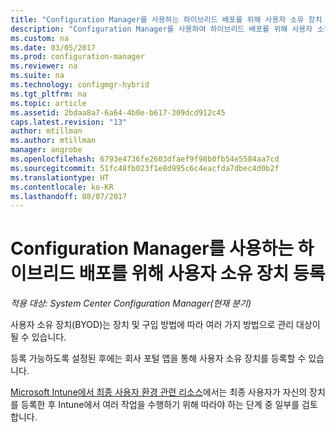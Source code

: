 ```yaml
---
title: "Configuration Manager를 사용하는 하이브리드 배포를 위해 사용자 소유 장치 등록 | Microsoft 문서"
description: "Configuration Manager를 사용하여 하이브리드 배포를 위해 사용자 소유 장치를 등록하는 다양한 방법을 알아봅니다."
ms.custom: na
ms.date: 03/05/2017
ms.prod: configuration-manager
ms.reviewer: na
ms.suite: na
ms.technology: configmgr-hybrid
ms.tgt_pltfrm: na
ms.topic: article
ms.assetid: 2bdaa8a7-6a64-4b0e-b617-309dcd912c45
caps.latest.revision: "13"
author: mtillman
ms.author: mtillman
manager: angrobe
ms.openlocfilehash: 6793e4736fe2603dfaef9f98b0fb54e5584aa7cd
ms.sourcegitcommit: 51fc48fb023f1e8d995c6c4eacfda7dbec4d0b2f
ms.translationtype: HT
ms.contentlocale: ko-KR
ms.lasthandoff: 08/07/2017
---
```

# <a name="enroll-user-owned-devices-for-hybrid-deployments-with-configuration-manager"></a>Configuration Manager를 사용하는 하이브리드 배포를 위해 사용자 소유 장치 등록

*적용 대상: System Center Configuration Manager(현재 분기)*

사용자 소유 장치(BYOD)는 장치 및 구입 방법에 따라 여러 가지 방법으로 관리 대상이 될 수 있습니다.  

등록 가능하도록 설정된 후에는 회사 포털 앱을 통해 사용자 소유 장치를 등록할 수 있습니다.

[Microsoft Intune에서 최종 사용자 환경 관련 리소스](https://docs.microsoft.com/en-us/intune/deploy-use/what-to-tell-your-end-users-about-using-microsoft-intune)에서는 최종 사용자가 자신의 장치를 등록한 후 Intune에서 여러 작업을 수행하기 위해 따라야 하는 단계 중 일부를 검토합니다.
